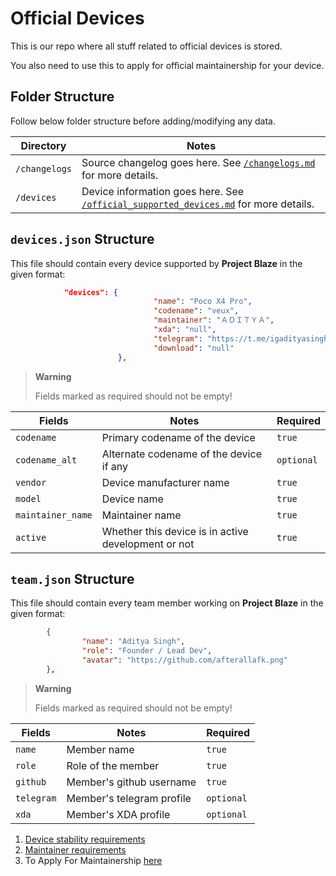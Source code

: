 # Official Devices

This is our repo where all stuff related to official devices is stored.

You also need to use this to apply for official maintainership for your device.

## Folder Structure

Follow below folder structure before adding/modifying any data.

| Directory       | Notes                                                                                                 |
| --------------- | ----------------------------------------------------------------------------------------------------- |
| `/changelogs`   | Source changelog goes here. See [`/changelogs.md`](./changelog.md) for more details.   |
| `/devices`      | Device information goes here. See [`/official_supported_devices.md`](./official_supported_devices.md) for more details. 

## `devices.json` Structure

This file should contain every device supported by **Project Blaze** in the given format:

```json
			"devices": {
                                "name": "Poco X4 Pro",
                                "codename": "veux",
                                "maintainer": "ＡＤＩＴＹＡ",
                                "xda": "null",
                                "telegram": "https://t.me/igadityasingh",
                                "download": "null"
                        },
```

> **Warning**
>
> Fields marked as required should not be empty!

| Fields            | Notes                                               | Required   |
| ----------------- | --------------------------------------------------- | ---------- |
| `codename`        | Primary codename of the device                      | `true`     |
| `codename_alt`    | Alternate codename of the device if any             | `optional` |
| `vendor`          | Device manufacturer name                            | `true`     |
| `model`           | Device name                                         | `true`     |
| `maintainer_name` | Maintainer name                                     | `true`     |
| `active`          | Whether this device is in active development or not | `true`     |

## `team.json` Structure

This file should contain every team member working on **Project Blaze** in the given format:

```json
        {
                "name": "Aditya Singh",
                "role": "Founder / Lead Dev",
                "avatar": "https://github.com/afterallafk.png"
        },
```

> **Warning**
>
> Fields marked as required should not be empty!

| Fields     | Notes                     | Required   |
| ---------- | ------------------------- | ---------- |
| `name`     | Member name               | `true`     |
| `role`     | Role of the member        | `true`     |
| `github`   | Member's github username  | `true`     |
| `telegram` | Member's telegram profile | `optional` |
| `xda`      | Member's XDA profile      | `optional` |

1. [Device stability requirements](https://github.com/ProjectBlaze/maintainership/blob/12.1/requirements.md)
2. [Maintainer requirements](https://github.com/ProjectBlaze/maintainership/blob/12.1/maintainerreq.md)
3. To Apply For Maintainership [here](https://github.com/ProjectBlaze/maintainership)
